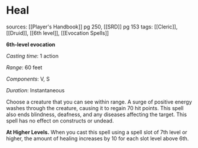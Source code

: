 # Heal
sources: [[Player's Handbook]] pg 250, [[SRD]] pg 153
tags: [[Cleric]], [[Druid]], [[6th level]], [[Evocation Spells]]

**6th-level evocation**

*Casting time*: 1 action

*Range*: 60 feet

*Components*: V, S

*Duration*: Instantaneous

Choose a creature that you can see within range. A surge of positive energy washes through the creature, causing it to regain 70 hit points. This spell also ends blindness, deafness, and any diseases affecting the target. This spell has no effect on constructs or undead.

**At Higher Levels.** When you cast this spell using a spell slot of 7th level or higher, the amount of healing increases by 10 for each slot level above 6th.
